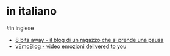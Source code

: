 # in italiano

#in inglese
* [8 bits away - il blog di un ragazzo che si prende una pausa](http://127.0.0.1:43110/1GrwWFTmrKgUGQsGxrKSsRbb2dt8UJaBPN)
* [vEmoBlog - video emozioni delivered to you](http://127.0.0.1:43110/14sYamG8agjTLeW8DfwTKbYRmTwaPbs4au)